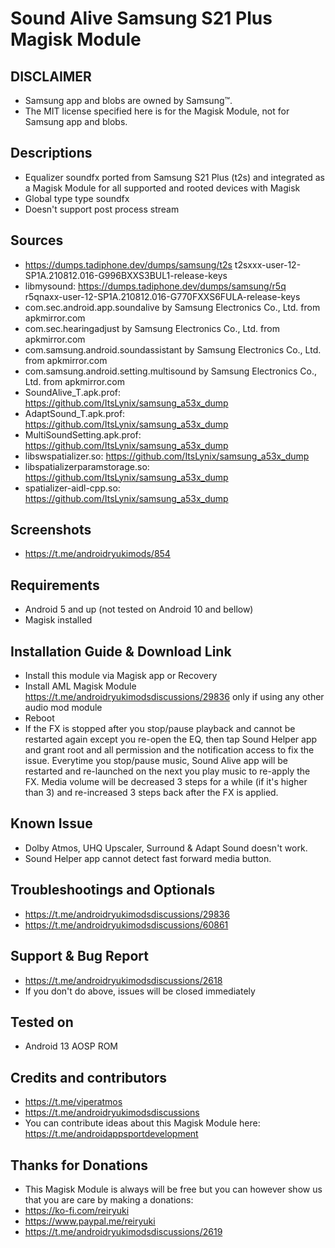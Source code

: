 # Sound Alive Samsung S21 Plus Magisk Module

## DISCLAIMER
- Samsung app and blobs are owned by Samsung™.
- The MIT license specified here is for the Magisk Module, not for Samsung app and blobs.

## Descriptions
- Equalizer soundfx ported from Samsung S21 Plus (t2s) and integrated as a Magisk Module for all supported and rooted devices with Magisk
- Global type type soundfx
- Doesn't support post process stream

## Sources
- https://dumps.tadiphone.dev/dumps/samsung/t2s t2sxxx-user-12-SP1A.210812.016-G996BXXS3BUL1-release-keys
- libmysound: https://dumps.tadiphone.dev/dumps/samsung/r5q r5qnaxx-user-12-SP1A.210812.016-G770FXXS6FULA-release-keys
- com.sec.android.app.soundalive by Samsung Electronics Co., Ltd. from apkmirror.com
- com.sec.hearingadjust by Samsung Electronics Co., Ltd. from apkmirror.com
- com.samsung.android.soundassistant by Samsung Electronics Co., Ltd. from apkmirror.com
- com.samsung.android.setting.multisound by Samsung Electronics Co., Ltd. from apkmirror.com
- SoundAlive_T.apk.prof: https://github.com/ItsLynix/samsung_a53x_dump
- AdaptSound_T.apk.prof: https://github.com/ItsLynix/samsung_a53x_dump
- MultiSoundSetting.apk.prof: https://github.com/ItsLynix/samsung_a53x_dump
- libswspatializer.so: https://github.com/ItsLynix/samsung_a53x_dump
- libspatializerparamstorage.so: https://github.com/ItsLynix/samsung_a53x_dump
- spatializer-aidl-cpp.so: https://github.com/ItsLynix/samsung_a53x_dump

## Screenshots
- https://t.me/androidryukimods/854

## Requirements
- Android 5 and up (not tested on Android 10 and bellow)
- Magisk installed

## Installation Guide & Download Link
- Install this module via Magisk app or Recovery
- Install AML Magisk Module https://t.me/androidryukimodsdiscussions/29836 only if using any other audio mod module
- Reboot
- If the FX is stopped after you stop/pause playback and cannot be restarted again except you re-open the EQ,
  then tap Sound Helper app and grant root and all permission and the notification access to fix the issue.
  Everytime you stop/pause music, Sound Alive app will be restarted and re-launched on the next you play music to re-apply the FX.
  Media volume will be decreased 3 steps for a while (if it's higher than 3) and re-increased 3 steps back after the FX is applied.

## Known Issue
- Dolby Atmos, UHQ Upscaler, Surround & Adapt Sound doesn't work.
- Sound Helper app cannot detect fast forward media button.

## Troubleshootings and Optionals
- https://t.me/androidryukimodsdiscussions/29836
- https://t.me/androidryukimodsdiscussions/60861

## Support & Bug Report
- https://t.me/androidryukimodsdiscussions/2618
- If you don't do above, issues will be closed immediately

## Tested on
- Android 13 AOSP ROM

## Credits and contributors
- https://t.me/viperatmos
- https://t.me/androidryukimodsdiscussions
- You can contribute ideas about this Magisk Module here: https://t.me/androidappsportdevelopment

## Thanks for Donations
- This Magisk Module is always will be free but you can however show us that you are care by making a donations:
- https://ko-fi.com/reiryuki
- https://www.paypal.me/reiryuki
- https://t.me/androidryukimodsdiscussions/2619


